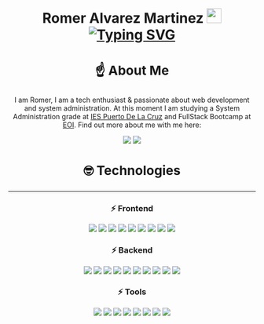<h1 align="center">
Romer Alvarez Martinez <img src="https://raw.githubusercontent.com/aemmadi/aemmadi/master/wave.gif" width="30px">
<br>
<a href="https://git.io/typing-svg"><img src="https://readme-typing-svg.herokuapp.com?font=Fira+Code&pause=1000&color=F7930E&center=true&vCenter=true&width=435&lines=FullStack+Web+Developer;SysAdmin+Student" alt="Typing SVG" /></a>
</h1>

<h3 style="font-size:26px;" align="center">☝ About Me</h3>

<p align="center">
    I am Romer, I am a tech enthusiast & passionate about web development and system administration.  
    At this moment I am studying a System Administration grade at <a href="https://iespuertodelacruz.es/">IES Puerto De La Cruz</a> and FullStack Bootcamp at <a href="https://www.eoi.es/es">EOI</a>.  
    Find out more about me 
    with me here: 
</p>

<p align="center">
   <a href="https://www.linkedin.com/in/romer-alvarez-martinez/"><img src="https://img.shields.io/badge/-Contact-0A66C2?logo=linkedin&logoColor=white&style=for-the-badge"></a>
    <a href="https://www.linkedin.com/in/romer-alvarez-martinez/"><img src="https://img.shields.io/badge/-Contact-EA4335?logo=gmail&logoColor=white&style=for-the-badge"></a>
</p>

<h3 style="font-size: 26px;" align="center">🤓 Technologies</h3>
<hr>
<h3 align="center">⚡ Frontend</h3>

<p align="center">
    <img src="https://img.shields.io/badge/-html5-E34F26?logo=html5&logoColor=white&style=for-the-badge">
    <img src="https://img.shields.io/badge/-css-1572B6?logo=css3&logoColor=white&style=for-the-badge">
    <img src="https://img.shields.io/badge/-scss-CC6699?logo=sass&logoColor=white&style=for-the-badge">
    <img src="https://img.shields.io/badge/-tailwind%20css-06B6D4?logo=tailwindcss&logoColor=white&style=for-the-badge">
    <img src="https://img.shields.io/badge/-javascript-F7DF1E?logo=javascript&logoColor=white&style=for-the-badge">
    <img src="https://img.shields.io/badge/-typescript-3178C6?logo=typescript&logoColor=white&style=for-the-badge">
    <img src="https://img.shields.io/badge/-webcomponents-29ABE2?logo=webcomponents.org&logoColor=white&style=for-the-badge">
    <img src="https://img.shields.io/badge/-Astro-FF5D01?logo=astro&logoColor=white&style=for-the-badge">
    <img src="https://img.shields.io/badge/-Vue-4FC08D?logo=Vue.js&logoColor=white&style=for-the-badge">
</p>

<h3 align="center">⚡ Backend </h3>

<p align="center">
    <img src="https://img.shields.io/badge/-mysql-4479A1?logo=mysql&logoColor=white&style=for-the-badge">
    <img src="https://img.shields.io/badge/-mongodb-47A248?logo=MongoDB&logoColor=white&style=for-the-badge">
    <img src="https://img.shields.io/badge/-Golang-00ADD8?logo=Go&logoColor=white&style=for-the-badge">
    <img src="https://img.shields.io/badge/-NodeJS-339933?logo=node.js&logoColor=white&style=for-the-badge">
    <img src="https://img.shields.io/badge/-Express-000000?logo=Express&logoColor=white&style=for-the-badge">
    <img src="https://img.shields.io/badge/-ci/cd-2088FF?logo=Github%20actions&logoColor=white&style=for-the-badge">
    <img src="https://img.shields.io/badge/-Microsoft%20Azure-0078D4?logo=microsoft%20Azure&logoColor=white&style=for-the-badge">
    <img src="https://img.shields.io/badge/-Google%20Cloud-4285F4?logo=google%20cloud&logoColor=white&style=for-the-badge">
    <img src="https://img.shields.io/badge/-Digital%20Ocean-0080FF?logo=DigitalOcean&logoColor=white&style=for-the-badge">
    <img src="https://img.shields.io/badge/-Nginx-009639?logo=nginx&logoColor=white&style=for-the-badge">
    
</p>

<h3 align="center">⚡ Tools </h3>

<p align="center">
    <img src="https://img.shields.io/badge/-git-F05032?logo=git&logoColor=white&style=for-the-badge">
    <img src="https://img.shields.io/badge/-github-181717?logo=github&logoColor=white&style=for-the-badge">
    <img src="https://img.shields.io/badge/-npm-CB3837?logo=npm&logoColor=white&style=for-the-badge">
    <img src="https://img.shields.io/badge/-vite-646CFF?logo=vite&logoColor=white&style=for-the-badge">
    <img src="https://img.shields.io/badge/-vscode-007ACC?logo=visual%20studio%20code&logoColor=white&style=for-the-badge">
    <img src="https://img.shields.io/badge/-Docker-2496ED?logo=docker&logoColor=white&style=for-the-badge">
    <img src="https://img.shields.io/badge/-terminal-241F31?logo=gnome%20terminal&logoColor=white&style=for-the-badge">
    <img src="https://img.shields.io/badge/-Linux-1D2D35?logo=linux&logoColor=white&style=for-the-badge">
</p>